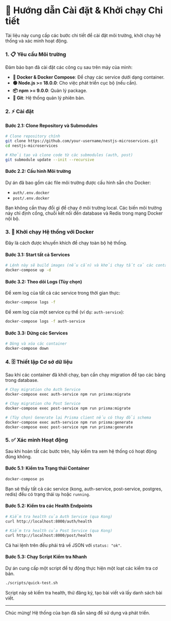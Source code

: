 # 🚀 Hướng dẫn Cài đặt & Khởi chạy Chi tiết

Tài liệu này cung cấp các bước chi tiết để cài đặt môi trường, khởi chạy hệ thống và xác minh hoạt động.

### 1. 📋 Yêu cầu Môi trường

Đảm bảo bạn đã cài đặt các công cụ sau trên máy của mình:

- **🐳 Docker & Docker Compose**: Để chạy các service dưới dạng container.
- **🟢 Node.js >= 18.0.0**: Cho việc phát triển cục bộ (nếu cần).
- **📦 npm >= 9.0.0**: Quản lý package.
- **📝 Git**: Hệ thống quản lý phiên bản.

### 2. ⚡ Cài đặt

#### Bước 2.1: Clone Repository và Submodules

```bash
# Clone repository chính
git clone https://github.com/your-username/nestjs-microservices.git
cd nestjs-microservices

# Khởi tạo và clone code từ các submodules (auth, post)
git submodule update --init --recursive
```

#### Bước 2.2: Cấu hình Môi trường

Dự án đã bao gồm các file môi trường được cấu hình sẵn cho Docker:
- `auth/.env.docker`
- `post/.env.docker`

Bạn không cần thay đổi gì để chạy ở môi trường local. Các biến môi trường này chỉ định cổng, chuỗi kết nối đến database và Redis trong mạng Docker nội bộ.

### 3. 🐳 Khởi chạy Hệ thống với Docker

Đây là cách được khuyến khích để chạy toàn bộ hệ thống.

#### Bước 3.1: Start tất cả Services

```bash
# Lệnh này sẽ build images (nếu cần) và khởi chạy tất cả các container
docker-compose up -d
```

#### Bước 3.2: Theo dõi Logs (Tùy chọn)

Để xem log của tất cả các service trong thời gian thực:
```bash
docker-compose logs -f
```
Để xem log của một service cụ thể (ví dụ: `auth-service`):
```bash
docker-compose logs -f auth-service
```

#### Bước 3.3: Dừng các Services
```bash
# Dừng và xóa các container
docker-compose down
```

### 4. 🗄️ Thiết lập Cơ sở dữ liệu

Sau khi các container đã khởi chạy, bạn cần chạy migration để tạo các bảng trong database.

```bash
# Chạy migration cho Auth Service
docker-compose exec auth-service npm run prisma:migrate

# Chạy migration cho Post Service
docker-compose exec post-service npm run prisma:migrate

# (Tùy chọn) Generate lại Prisma client nếu có thay đổi schema
docker-compose exec auth-service npm run prisma:generate
docker-compose exec post-service npm run prisma:generate
```

### 5. ✅ Xác minh Hoạt động

Sau khi hoàn tất các bước trên, hãy kiểm tra xem hệ thống có hoạt động đúng không.

#### Bước 5.1: Kiểm tra Trạng thái Container
```bash
docker-compose ps
```
Bạn sẽ thấy tất cả các service (kong, auth-service, post-service, postgres, redis) đều có trạng thái `Up` hoặc `running`.

#### Bước 5.2: Kiểm tra các Health Endpoints
```bash
# Kiểm tra health của Auth Service (qua Kong)
curl http://localhost:8000/auth/health

# Kiểm tra health của Post Service (qua Kong)
curl http://localhost:8000/post/health
```
Cả hai lệnh trên đều phải trả về JSON với `status: "ok"`.

#### Bước 5.3: Chạy Script Kiểm tra Nhanh
Dự án cung cấp một script để tự động thực hiện một loạt các kiểm tra cơ bản.
```bash
./scripts/quick-test.sh
```
Script này sẽ kiểm tra health, thử đăng ký, tạo bài viết và lấy danh sách bài viết.

---

Chúc mừng! Hệ thống của bạn đã sẵn sàng để sử dụng và phát triển.
